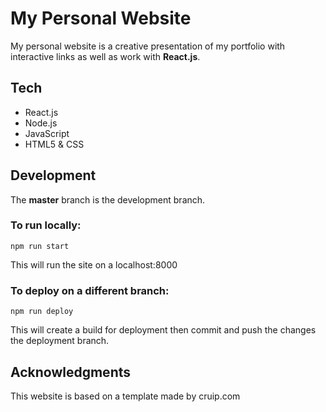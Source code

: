 # My Personal Website

My personal website is a creative presentation of my portfolio with interactive links as well as work with **React.js**.

## Tech

- React.js
- Node.js
- JavaScript
- HTML5 & CSS

## Development

The **master** branch is the development branch.

### To run locally:

~~~
npm run start
~~~

This will run the site on a localhost:8000

### To deploy on a different branch:

~~~
npm run deploy
~~~

This will create a build for deployment then commit and push the changes the deployment branch.

## Acknowledgments

This website is based on a template made by cruip.com